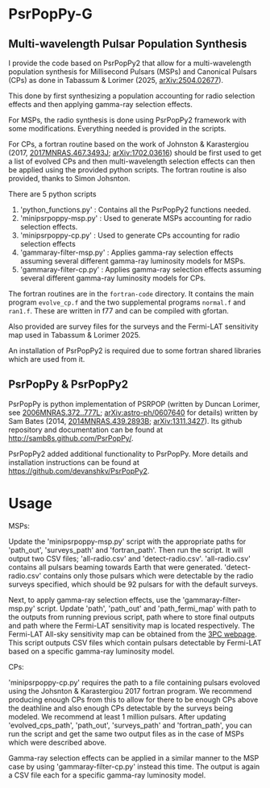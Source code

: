 PsrPopPy-G
========


Multi-wavelength Pulsar Population Synthesis
-----------

I provide the code based on PsrPopPy2 that allow for a multi-wavelength population synthesis for Millisecond Pulsars (MSPs) and Canonical Pulsars (CPs) as done in Tabassum & Lorimer (2025, [arXiv:2504.02677](https://arxiv.org/abs/2504.02677)).

This done by first synthesizing a population accounting for radio selection effects and then applying gamma-ray selection effects. 

For MSPs, the radio synthesis is done using PsrPopPy2 framework with some modifications. Everything needed is provided in the scripts.

For CPs, a fortran routine based on the work of Johnston & Karastergiou (2017, [2017MNRAS.467.3493J](https://doi.org/10.1093/mnras/stx377); [arXiv:1702.03616](https://arxiv.org/abs/1702.03616)) should be first used to get a list of evolved CPs and then multi-wavelength selection effects can then be applied using the provided python scripts. The fortran routine is also provided, thanks to Simon Johsnton.
 
There are 5 python scripts
1. 'python_functions.py' : Contains all the PsrPopPy2 functions needed.
2. 'minipsrpoppy-msp.py' : Used to generate MSPs accounting for radio selection effects.
3. 'minipsrpoppy-cp.py' : Used to generate CPs accounting for radio selection effects
4. 'gammaray-filter-msp.py' : Applies gamma-ray selection effects assuming several different gamma-ray luminosity models for MSPs.
5. 'gammaray-filter-cp.py' : Applies gamma-ray selection effects assuming several different gamma-ray luminosity models for CPs.

The fortran routines are in the `fortran-code` directory. It contains the main program `evolve_cp.f` and the two supplemental programs `normal.f` and `ran1.f`. These are written in f77 and can be compiled with gfortan.
 
Also provided are survey files for the surveys and the Fermi-LAT sensitivity map used in Tabassum & Lorimer 2025.

An installation of PsrPopPy2 is required due to some fortran shared libraries which are used from it.

PsrPopPy & PsrPopPy2
--------

PsrPopPy is python implementation of PSRPOP (written by Duncan Lorimer, see [2006MNRAS.372..777L](https://doi.org/10.1111/j.1365-2966.2006.10887.x); [arXiv:astro-ph/0607640](https://arxiv.org/abs/astro-ph/0607640) for details) written by Sam Bates (2014, [2014MNRAS.439.2893B](https://doi.org/10.1093/mnras/stu157); [arXiv:1311.3427](https://arxiv.org/abs/1311.3427)). Its github repository and documentation can be found at http://samb8s.github.com/PsrPopPy/.

PsrPopPy2 added additional functionality to PsrPopPy. More details and installation instructions can be found at https://github.com/devanshkv/PsrPopPy2.

Usage
=====

MSPs:

Update the 'minipsrpoppy-msp.py' script with the appropriate paths for 'path_out', 'surveys_path' and 'fortran_path'. Then run the script. It will output two CSV files; 'all-radio.csv' and 'detect-radio.csv'.
'all-radio.csv' contains all pulsars beaming towards Earth that were generated. 'detect-radio.csv' contains only those pulsars which were detectable by the radio surveys specified, which should be 92 pulsars for with the default surveys.

Next, to apply gamma-ray selection effects, use the 'gammaray-filter-msp.py' script. Update 'path', 'path_out' and 'path_fermi_map' with path to the outputs from running previous script, path where to store final outputs and path where the Fermi-LAT sensitivity map is located respectively. The Fermi-LAT All-sky sensitivity map can be obtained from the [3PC webpage](https://fermi.gsfc.nasa.gov/ssc/data/access/lat/3rd_PSR_catalog/). This script outputs CSV files which contain pulsars detectable by Fermi-LAT based on a specific gamma-ray luminosity model.

CPs:

'minipsrpoppy-cp.py' requires the path to a file containing pulsars evoloved using the Johsnton & Karastergiou 2017 fortran program. We recommend producing enough CPs from this to allow for there to be enough CPs above the deathline and also enough CPs detectable by the surveys being modeled. We recommend at least 1 million pulsars.
After updating 'evolved_cps_path', 'path_out', 'surveys_path' and 'fortran_path', you can run the script and get the same two output files as in the case of MSPs which were described above.

Gamma-ray selection effects can be applied in a similar manner to the MSP case by using 'gammaray-filter-cp.py' instead this time. The output is again a CSV file each for a specific gamma-ray luminosity model.
